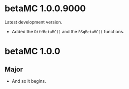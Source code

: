 # betaMC 1.0.0.9000

Latest development version.

* Added the `DiffBetaMC()` and the `RSqBetaMC()` functions.

# betaMC 1.0.0

## Major

* And so it begins.
